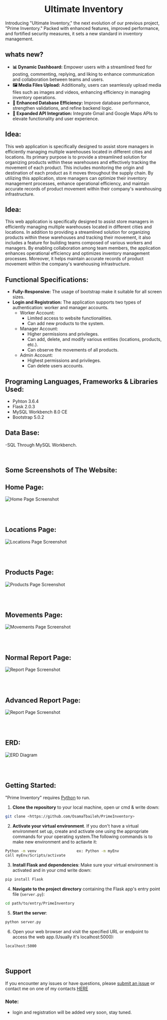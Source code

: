 <div align="center">
  <h1> Ultimate Inventory </h1>
</div>


Introducing "Ultimate Inventory," the next evolution of our previous project, "Prime Inventory." Packed with enhanced features, improved performance, and fortified security measures, it sets a new standard in inventory management.

## whats new?
- **📊 Dynamic Dashboard:** Empower users with a streamlined feed for posting, commenting, replying, and liking to enhance communication and collaboration between teams and users.
- **🖼️ Media Files Upload:** Additionally, users can seamlessly upload media files such as images and videos, enhancing efficiency in managing inventory operations.
- **💾 Enhanced Database Efficiency:** Improve database performance, strengthen validations, and refine backend logic.
- **🚀 Expanded API Integration:** Integrate Gmail and Google Maps APIs to elevate functionality and user experience.


## Idea:
This web application is specifically designed to assist store managers in efficiently managing multiple warehouses located in different cities and locations. Its primary purpose is to provide a streamlined solution for organizing products within these warehouses and effectively tracking the movement of each product. This includes monitoring the origin and destination of each product as it moves throughout the supply chain. By utilizing this application, store managers can optimize their inventory management processes, enhance operational efficiency, and maintain accurate records of product movement within their company's warehousing infrastructure.


## Idea:
This web application is specifically designed to assist store managers in efficiently managing multiple warehouses located in different cities and locations. In addition to providing a streamlined solution for organizing products within these warehouses and tracking their movement, it also includes a feature for building teams composed of various workers and managers. By enabling collaboration among team members, the application enhances operational efficiency and optimizes inventory management processes. Moreover, it helps maintain accurate records of product movement within the company's warehousing infrastructure.


## Functional Specifications:
- **Fully-Responsive:** The usage of bootstrap make it suitable for all screen sizes.
- **Login and Registration:** The application supports two types of authentication: worker and manager accounts.
  - Worker Account:
    - Limited access to website functionalities.
    - Can add new products to the system.
  - Manager Account:
    - Higher permissions and privileges.
    - Can add, delete, and modify various entities (locations, products, etc.).
    - Can observe the movements of all products.
  - Admin Account:
    - Highest permissions and privileges.
    - Can delete users accounts.


## Programing Languages, Frameworks & Libraries Used:
- Pyhton 3.6.4
- Flask 2.0.3
- MySQL Workbench 8.0 CE
- Bootstrap 5.0.2 


## Data Base:
-SQL Through MySQL Workbench.

<br/>


## Some Screenshots of The Website:
## Home Page:
![Home Page Screenshot](https://github.com/OsamaTbaileh/PrimeInventory/blob/main/static/assets/home_page.jpeg)

<br/><br/>

## Locations Page:
![Locations Page Screenshot](https://github.com/OsamaTbaileh/PrimeInventory/blob/main/static/assets/locations_page.jpeg)

<br/><br/>

## Products Page:
![Products Page Screenshot](https://github.com/OsamaTbaileh/PrimeInventory/blob/main/static/assets/products_page.jpeg)

<br/><br/>

## Movements Page:
![Movements Page Screenshot](https://github.com/OsamaTbaileh/PrimeInventory/blob/main/static/assets/movements_page.jpeg)

<br/><br/>

## Normal Report Page:
![Report Page Screenshot](https://github.com/OsamaTbaileh/PrimeInventory/blob/main/static/assets/normal_report_page.jpeg)

<br/><br/>

## Advanced Report Page:
![Report Page Screenshot](https://github.com/OsamaTbaileh/PrimeInventory/blob/main/static/assets/advanced_report_page.jpeg)

<br/><br/>

## ERD:
![ERD Diagram](https://github.com/OsamaTbaileh/PrimeInventory/blob/main/static/assets/ERD_diagram.jpg)

<br/><br/>

## Getting Started:
"Prime Inventory" requires [Python](https://www.python.org/downloads/) to run.
1. **Clone the repository** to your local machine, open ur cmd & write down:
```sh
git clone <https://github.com/OsamaTbaileh/PrimeInventory>
```
2. **Activate your virtual environment**. If you don't have a virtual environment set up, create and activate one using the appropriate commands for your operating system.The following commands is to make new environment and to actiavte it:
```sh
Python -m venv                  ex: Python -m myEnv
call myEnv/Scripts/activate
```
3. **Install Flask and dependencies**:
Make sure your virtual environment is activated and in your cmd write down:
```sh
pip install Flask
```
4. **Navigate to the project directory** containing the Flask app's entry point file (`server.py`):
```sh
cd path/to/entry/PrimeInventory
```
5. **Start the server**:
```sh
python server.py
```
6. Open your web browser and visit the specified URL or endpoint to access the web app.(Usually it's localhost:5000):
```sh
localhost:5000
```
<br/>


## Support
If you encounter any issues or have questions, please [submit an issue](https://github.com/OsamaTbaileh/PrimeInventory/issues) or contact me on one of my contacts [HERE](https://github.com/OsamaTbaileh/OsamaTbaileh)
### Note:
- login and registration will be added very soon, stay tuned.
